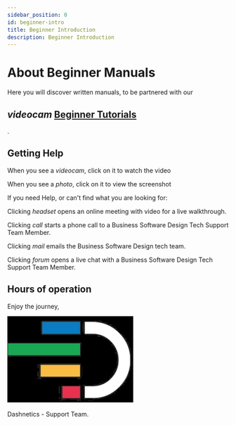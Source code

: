 ```yaml
---
sidebar_position: 0
id: beginner-intro
title: Beginner Introduction
description: Beginner Introduction
---
```


# About Beginner Manuals

Here you will discover written manuals, to be partnered with our <h2><i className="material-icons-h2">videocam</i> [Beginner Tutorials](../../tutorials/tutorials-intro#beginner-tutorials)</h2>.


## Getting Help


When you see a <i className="material-icons">videocam</i>, click on it to watch the video

When you see a <i className="material-icons">photo</i>, click on it to view the screenshot

If you need Help, or can't find what you are looking for:

Clicking <i className="material-icons">headset</i> opens an online meeting with video for a live walkthrough.

Clicking <i className="material-icons">call</i> starts a phone call to a Business Software Design Tech Support Team Member.

Clicking <i className="material-icons">mail</i> emails the Business Software Design tech team.

Clicking <i className="material-icons">forum</i> opens a live chat with a Business Software Design Tech Support Team Member.

## Hours of operation

<div className="features-icon-container"></div>



Enjoy the journey, 

[ ![](/img/favicon.png) ](https://Dashnetics.com.au)

Dashnetics - Support Team.
